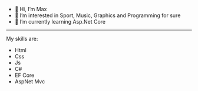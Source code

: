 - 👋 Hi, I’m Max
- 👀 I’m interested in Sport, Music, Graphics and Programming for sure
- 🌱 I’m currently learning Asp.Net Core

--------------------------------------------------------------------------

My skills are:
- Html
- Css
- Js
- C#
- EF Core
- AspNet Mvc
<!---
Maxvel62/Maxvel62 is a ✨ special ✨ repository because its `README.md` (this file) appears on your GitHub profile.
You can click the Preview link to take a look at your changes.
--->
